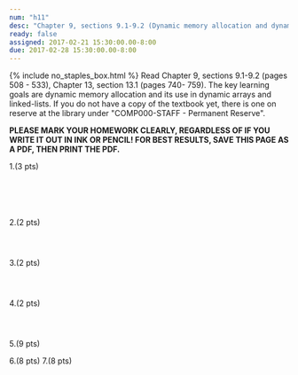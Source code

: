 ```yaml
---
num: "h11"
desc: "Chapter 9, sections 9.1-9.2 (Dynamic memory allocation and dynamic arrays), Chapter 13 section 13.1 (Basic linked-lists)"
ready: false
assigned: 2017-02-21 15:30:00.00-8:00
due: 2017-02-28 15:30:00.00-8:00
---
```

{% include no_staples_box.html %}
Read Chapter 9, sections 9.1-9.2 (pages 508 - 533), Chapter 13, section 13.1 (pages 740- 759). The key learning goals are dynamic memory allocation and its use in dynamic arrays and linked-lists. If you do not have a copy of the textbook yet, there is one on reserve at the library under "COMP000-STAFF - Permanent Reserve". 

<b>PLEASE MARK YOUR HOMEWORK CLEARLY, REGARDLESS OF IF YOU WRITE IT OUT IN INK OR PENCIL! FOR BEST RESULTS, SAVE THIS PAGE AS A PDF, THEN PRINT THE PDF.</b>

1.(3 pts) 
<div style="margin-bottom:6em"></div>

2.(2 pts) 
<div style="margin-bottom:4em"></div>

3.(2 pts) 
<div style="margin-bottom:4em"></div>
 
4.(2 pts) 
<div style="margin-bottom:4em"></div>
 
5.(9 pts) 
<div class="pagebreak"></div>
6.(8 pts) 
7.(8 pts) 